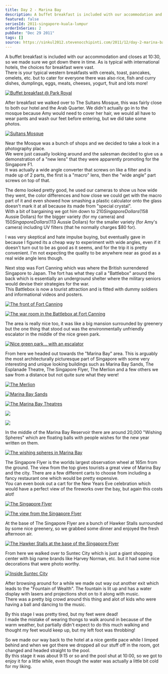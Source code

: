 ```yaml
---
title: Day 2 - Marina Bay
description: A buffet breakfast is included with our accommodation and closes at 10:30, so we made sure we got down there in time. As is typical with int...
featured: false
seriesId: 2011-singapore-kuala-lumpur
orderInSeries: 2
pubDate: "Dec 29 2011"
tags: []
source: https://sinkul2012.stevenocchipinti.com/2011/12/day-2-marina-bay.html
---
```


A buffet breakfast is included with our accommodation and closes at 10:30, so we made sure we got down there in time. As is typical with international hotels, the choices for breakfast were vast.  
There is your typical western breakfasts with cereals, toast, pancakes, omelets, etc. but to cater for everyone there was also rice, fish and curry dishes, dumplings, eggs, meats, cheeses, yogurt, fruit and lots more!

[![Buffet breakfast @ Park Royal](https://2.bp.blogspot.com/-1o0QkomPXQo/Tv7ot8GH8dI/AAAAAAAAAy4/mZduxkI1vIo/s320/20111229123743.jpg)](https://2.bp.blogspot.com/-1o0QkomPXQo/Tv7ot8GH8dI/AAAAAAAAAy4/mZduxkI1vIo/s1600/20111229123743.jpg)

After breakfast we walked over to The Sultans Mosque, this was fairly close to both our hotel and the Arab Quarter. We didn't actually go in to the mosque because Amy would need to cover her hair, we would all have to wear pants and wash our feet before entering, but we did take some photos.

[![Sultans Mosque](https://3.bp.blogspot.com/-DyzOeRbu4gs/Tv7ou37pDTI/AAAAAAAAAzA/xvGFjTZzo1Q/s320/20111229124528.jpg)](https://3.bp.blogspot.com/-DyzOeRbu4gs/Tv7ou37pDTI/AAAAAAAAAzA/xvGFjTZzo1Q/s1600/20111229124528.jpg)

Near the Mosque was a bunch of shops and we decided to take a look in a photography place.  
We were just casually looking around and the salesman decided to give us a demonstration of a "new lens" that they were apparently promoting for the Singapore F1.  
It was actually a wide angle converter that screws on like a filter and is made up of 2 parts, the first is a "macro" lens, then the "wide angle" part screws on top of that.

The demo looked pretty good, he used our cameras to show us how wide they went, the color differences and how close we could get with the macro part of it and even showed how smashing a plastic calculator onto the glass doesn't mark it at all because its made from "special crystal".  
With a bit of bargaining we got him down to $210 Singapore Dollars ($158 Aussie Dollars) for the bigger variety (for my camera) and $150 Singapore Dollars ($113 Aussie Dollars) for the smaller variety (for Amy's camera) including UV filters (that he normally charges $80 for).

I was very skeptical and hate impulse buying, but eventually gave in because I figured its a cheap way to experiment with wide angles, even if it doesn't turn out to be as good as it seems, and for the trip it is pretty convenient. I'm not expecting the quality to be anywhere near as good as a real wide angle lens though.

Next stop was Fort Canning which was where the British surrendered Singapore to Japan. The fort has what they call a "Battlebox" around the back which is essentially an underground shelter where the military seniors would devise their strategies for the war.  
This Battlebox is now a tourist attraction and is fitted with dummy soldiers and informational videos and posters.

[![The front of Fort Canning](https://3.bp.blogspot.com/-ICiYu9nIRvk/Tv7mNYsBfkI/AAAAAAAAAxY/RWV1ZyIipUs/s320/20111229145537.nef)](https://3.bp.blogspot.com/-ICiYu9nIRvk/Tv7mNYsBfkI/AAAAAAAAAxY/RWV1ZyIipUs/s1600/20111229145537.nef)

[![The war room in the Battlebox at Fort Canning](https://1.bp.blogspot.com/-H9OI9j1JpVc/Tv7mObFBA9I/AAAAAAAAAxg/J6xNJFTA9bo/s320/20111229152418.nef)](https://1.bp.blogspot.com/-H9OI9j1JpVc/Tv7mObFBA9I/AAAAAAAAAxg/J6xNJFTA9bo/s1600/20111229152418.nef)

The area is really nice too, it was like a big mansion surrounded by greenery but the one thing that stood out was the environmentally unfriendly escalator in the middle of the nice green park.

[![Nice green park... with an escalator](https://3.bp.blogspot.com/-PPYJ_ykrWwM/Tv7mMg0Wk0I/AAAAAAAAAxQ/79STBE8dOCg/s320/20111229143717.nef)](https://3.bp.blogspot.com/-PPYJ_ykrWwM/Tv7mMg0Wk0I/AAAAAAAAAxQ/79STBE8dOCg/s1600/20111229143717.nef)

From here we headed out towards the "Marina Bay" area. This is arguably the most architecturally picturesque part of Singapore with some very interesting and unique looking buildings such as Marina Bay Sands, The Esplanade Theatre, The Singapore Flyer, The Merlion and a few others we saw from a distance but not quite sure what they were!

[![The Merlion](https://3.bp.blogspot.com/-Q9_qGIiVvRA/Tv7mPnkjJzI/AAAAAAAAAxo/3gF3Nihazhk/s320/20111229173727.nef)](https://3.bp.blogspot.com/-Q9_qGIiVvRA/Tv7mPnkjJzI/AAAAAAAAAxo/3gF3Nihazhk/s1600/20111229173727.nef)

[![Marina Bay Sands](https://4.bp.blogspot.com/-Rct_vjofjHk/Tv7mQoyeU6I/AAAAAAAAAxw/3DSgJ7KFnK0/s320/20111229173741.nef)](https://4.bp.blogspot.com/-Rct_vjofjHk/Tv7mQoyeU6I/AAAAAAAAAxw/3DSgJ7KFnK0/s1600/20111229173741.nef)

[![The Marina Bay Theatres](https://3.bp.blogspot.com/-v-IRTL1dwLw/Tv7oxQbVuRI/AAAAAAAAAzQ/HtB6QYCJzAo/s320/20111229172830.jpg)](https://3.bp.blogspot.com/-v-IRTL1dwLw/Tv7oxQbVuRI/AAAAAAAAAzQ/HtB6QYCJzAo/s1600/20111229172830.jpg)

[![](https://3.bp.blogspot.com/-oiyx_Xuv_eA/Tv7mTxljoqI/AAAAAAAAAyI/w1jluZnIHYw/s320/20111229180553.nef)](https://3.bp.blogspot.com/-oiyx_Xuv_eA/Tv7mTxljoqI/AAAAAAAAAyI/w1jluZnIHYw/s1600/20111229180553.nef)

[![](https://4.bp.blogspot.com/-85MJKMybdwA/Tv7ov8Kaw4I/AAAAAAAAAzI/sRBO9aIWBqM/s320/20111229180549.jpg)](https://4.bp.blogspot.com/-85MJKMybdwA/Tv7ov8Kaw4I/AAAAAAAAAzI/sRBO9aIWBqM/s1600/20111229180549.jpg)

In the middle of the Marina Bay Reservoir there are around 20,000 "Wishing Spheres" which are floating balls with people wishes for the new year written on them.

[![The wishing spheres in Marina Bay](https://4.bp.blogspot.com/-IDo_FlzAs0M/Tv7mRrPj5-I/AAAAAAAAAx4/CETKO76fIlU/s320/20111229174050.nef)](https://4.bp.blogspot.com/-IDo_FlzAs0M/Tv7mRrPj5-I/AAAAAAAAAx4/CETKO76fIlU/s1600/20111229174050.nef)

The Singapore Flyer is the worlds largest observation wheel at 165m from the ground. The view from the top gives tourists a great view of Marina Bay and the city. There are a few different carts to choose from including a fancy restaurant one which would be pretty expensive.  
You can even book out a cart for the New Years Eve celebration which would have a perfect view of the fireworks over the bay, but again this costs alot!

[![The Singapore Flyer](https://3.bp.blogspot.com/-Asp-c2GW4bU/Tv7mShmHVTI/AAAAAAAAAyA/Zz2R5wbJydw/s320/20111229180454.nef)](https://3.bp.blogspot.com/-Asp-c2GW4bU/Tv7mShmHVTI/AAAAAAAAAyA/Zz2R5wbJydw/s1600/20111229180454.nef)

[![The view from the Singapore Flyer](https://4.bp.blogspot.com/-6IFKa77JVAc/Tv7mVfy2ACI/AAAAAAAAAyY/aRGLfD_UoYQ/s320/20111229185711.nef)](https://4.bp.blogspot.com/-6IFKa77JVAc/Tv7mVfy2ACI/AAAAAAAAAyY/aRGLfD_UoYQ/s1600/20111229185711.nef)

At the base of The Singapore Flyer are a bunch of Hawker Stalls surrounded by some nice greenery, so we grabbed some dinner and enjoyed the fresh afternoon air.

[![The Hawker Stalls at the base of the Singapore Flyer](https://2.bp.blogspot.com/-Q8Fwovvu4V4/Tv7mXa78TxI/AAAAAAAAAyg/zriOE5ddYg4/s320/20111229192314.nef)](https://2.bp.blogspot.com/-Q8Fwovvu4V4/Tv7mXa78TxI/AAAAAAAAAyg/zriOE5ddYg4/s1600/20111229192314.nef)

From here we walked over to Suntec City which is just a giant shopping center with big name brands like Harvey Norman, etc. but it had some nice decorations that were photo worthy.

[![Inside Suntec City](https://1.bp.blogspot.com/-zCnL0S8Gq1Q/Tv7mYfjQHhI/AAAAAAAAAyk/RWFIvVTuh4M/s320/20111229203758.nef)](https://1.bp.blogspot.com/-zCnL0S8Gq1Q/Tv7mYfjQHhI/AAAAAAAAAyk/RWFIvVTuh4M/s1600/20111229203758.nef)

After browsing around for a while we made out way out another exit which leads to the "Fountain of Wealth". The fountain is lit up and has a water display with lasers and projections shot on to it along with music.  
There was a pretty big crowd around this thing and alot of kids who were having a ball and dancing to the music.

By this stage I was pretty tired, but my feet were dead!  
I made the mistake of wearing thongs to walk around in because of the warm weather, but partially didn't expect to do this much walking and thought my feet would keep up, but my left foot was throbbing!

So we made our way back to the hotel at a nice gentle pace while I limped behind and when we got there we dropped all our stuff off in the room, got changed and headed straight to the pool.  
By this stage it was about 9:15 or so and the pool shut at 10:00, so we got to enjoy it for a little while, even though the water was actually a little bit cold for my liking.
